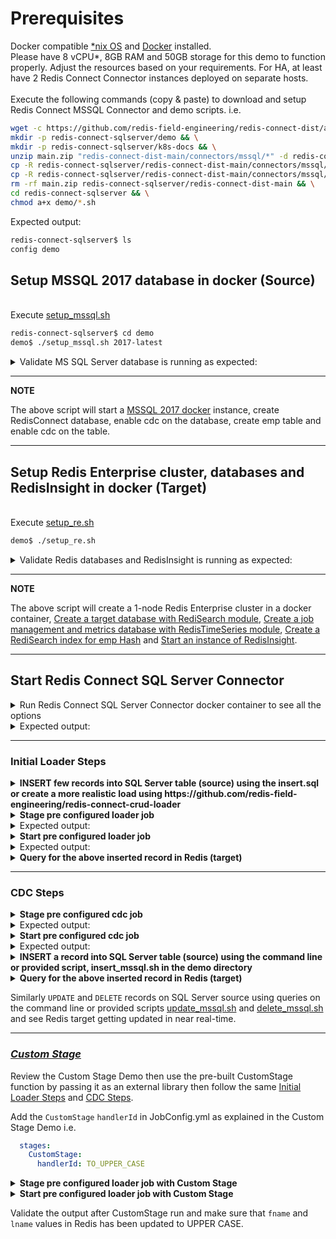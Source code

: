 # Prerequisites

Docker compatible [*nix OS](https://en.wikipedia.org/wiki/Unix-like) and [Docker](https://docs.docker.com/get-docker) installed.
<br>Please have 8 vCPU*, 8GB RAM and 50GB storage for this demo to function properly. Adjust the resources based on your requirements. For HA, at least have 2 Redis Connect Connector instances deployed on separate hosts.</br>
<br>Execute the following commands (copy & paste) to download and setup Redis Connect MSSQL Connector and demo scripts.
i.e.</br>

```bash
wget -c https://github.com/redis-field-engineering/redis-connect-dist/archive/main.zip && \
mkdir -p redis-connect-sqlserver/demo && \
mkdir -p redis-connect-sqlserver/k8s-docs && \
unzip main.zip "redis-connect-dist-main/connectors/mssql/*" -d redis-connect-sqlserver && \
cp -R redis-connect-sqlserver/redis-connect-dist-main/connectors/mssql/demo/* redis-connect-sqlserver/demo && \
cp -R redis-connect-sqlserver/redis-connect-dist-main/connectors/mssql/k8s-docs/* redis-connect-sqlserver/k8s-docs && \
rm -rf main.zip redis-connect-sqlserver/redis-connect-dist-main && \
cd redis-connect-sqlserver && \
chmod a+x demo/*.sh
```

Expected output:
```bash
redis-connect-sqlserver$ ls
config demo
```

## Setup MSSQL 2017 database in docker (Source)

<br>Execute [setup_mssql.sh](setup_mssql.sh)</br>
```bash
redis-connect-sqlserver$ cd demo
demo$ ./setup_mssql.sh 2017-latest
```

<details><summary>Validate MS SQL Server database is running as expected:</summary>
<p>

```bash
demo$ docker ps -a | grep mssql
8734c894f926        mcr.microsoft.com/mssql/server:2017-latest   "/opt/mssql/bin/nonr…"   2 days ago          Up 2 days           0.0.0.0:1433->1433/tcp                                                                                                                                                                                                                                                                                          mssql-2017-latest-virag-cdc

demo$ docker exec -it mssql-2017-latest-virag-cdc /opt/mssql-tools/bin/sqlcmd -S 127.0.0.1 -U sa -P Redis@123 -y80 -Y 40 -Q 'use RedisConnect;exec sys.sp_cdc_help_change_data_capture;'
Changed database context to 'RedisConnect'.
source_schema                            source_table                             capture_instance                         object_id   source_object_id start_lsn              end_lsn                supports_net_changes has_drop_pending role_name                                index_name                               filegroup_name                           create_date             index_column_list                                                                captured_column_list
---------------------------------------- ---------------------------------------- ---------------------------------------- ----------- ---------------- ---------------------- ---------------------- -------------------- ---------------- ---------------------------------------- ---------------------------------------- ---------------------------------------- ----------------------- -------------------------------------------------------------------------------- --------------------------------------------------------------------------------
dbo                                      emp                                      cdcauditing_emp                           1269579561       1237579447 0x0000002400000B100060 NULL                                      1             NULL NULL                                     PK__emp__AF4C318A4ABE3B75                NULL                                     2021-05-17 15:16:27.013 [empno]                                                                          [empno], [fname], [lname], [job], [mgr], [hiredate], [sal], [comm], [dept]
```
</p>
</details>

---
**NOTE**

The above script will start a [MSSQL 2017 docker](https://hub.docker.com/layers/microsoft/mssql-server-linux/2017-latest/images/sha256-314918ddaedfedc0345d3191546d800bd7f28bae180541c9b8b45776d322c8c2?context=explore) instance, create RedisConnect database, enable cdc on the database, create emp table and enable cdc on the table.

---

## Setup Redis Enterprise cluster, databases and RedisInsight in docker (Target)
<br>Execute [setup_re.sh](setup_re.sh)</br>
```bash
demo$ ./setup_re.sh
```
<details><summary>Validate Redis databases and RedisInsight is running as expected:</summary>
<p>

```bash
demo$ docker ps -a | grep redislabs
8c008000ff5c        redislabs/redisinsight:latest              "bash ./docker-entry…"   2 hours ago         Up 2 hours          0.0.0.0:18001->8001/tcp                                                                                                                                                                                                                                                                                         redisinsight
8fe702a340a9        redislabs/redis:latest                     "/opt/start.sh"          2 hours ago         Up 2 hours          53/tcp, 5353/tcp, 8001/tcp, 8080/tcp, 10000-11999/tcp, 12006-19999/tcp, 0.0.0.0:18070->8070/tcp, 0.0.0.0:18443->8443/tcp, 0.0.0.0:19443->9443/tcp, 0.0.0.0:14000->12000/tcp, 0.0.0.0:14001->12001/tcp, 0.0.0.0:14002->12002/tcp, 0.0.0.0:14003->12003/tcp, 0.0.0.0:14004->12004/tcp, 0.0.0.0:14005->12005/tcp   re-node1

demo$ docker exec -it re-node1 bash -c "rladmin status"
CLUSTER NODES:
NODE:ID    ROLE     ADDRESS        EXTERNAL_ADDRESS       HOSTNAME    SHARDS   CORES         FREE_RAM              PROVISIONAL_RAM       VERSION     STATUS
*node:1    master   172.17.0.2                            re-node1    2/100    16            51.17GB/58.87GB       38.71GB/48.28GB       6.2.8-39    OK

DATABASES:
DB:ID       NAME                                   TYPE  MODULE  STATUS  SHARDS  PLACEMENT  REPLICATION  PERSISTENCE  ENDPOINT
db:1        RedisConnect-Target-db                 redis yes     active  1       dense      disabled     disabled     redis-12000.re-cluster.local:12000
db:2        RedisConnect-JobConfig-Metrics-db      redis yes     active  1       dense      disabled     disabled     redis-12001.re-cluster.local:12001

ENDPOINTS:
DB:ID        NAME                                                                       ID                          NODE           ROLE           SSL
db:1         RedisConnect-Target-db                                                     endpoint:1:1                node:1         single         No
db:2         RedisConnect-JobConfig-Metrics-db                                          endpoint:2:1                node:1         single         No

SHARDS:
DB:ID         NAME                                                        ID            NODE        ROLE        SLOTS         USED_MEMORY          STATUS
db:1          RedisConnect-Target-db                                      redis:1       node:1      master      0-16383       2.3MB                OK
db:2          RedisConnect-JobConfig-Metrics-db                           redis:2       node:1      master      0-16383       1.99MB               OK

demo$ docker exec -it re-node1 bash -c "redis-cli -p 12000 FT._LIST"
1) "idx:emp"
```
</p>
</details>

---
**NOTE**

The above script will create a 1-node Redis Enterprise cluster in a docker container, [Create a target database with RediSearch module](https://docs.redislabs.com/latest/modules/add-module-to-database/), [Create a job management and metrics database with RedisTimeSeries module](https://docs.redislabs.com/latest/modules/add-module-to-database/), [Create a RediSearch index for emp Hash](https://redislabs.com/blog/getting-started-with-redisearch-2-0/) and [Start an instance of RedisInsight](https://docs.redislabs.com/latest/ri/installing/install-docker/).

---

## Start Redis Connect SQL Server Connector

<details><summary>Run Redis Connect SQL Server Connector docker container to see all the options</summary>
<p>

```bash
docker run \
-it --rm --privileged=true \
--name redis-connect-sqlserver \
-e REDISCONNECT_LOGBACK_CONFIG=/opt/redislabs/redis-connect-sqlserver/config/logback.xml \
-e REDISCONNECT_CONFIG=/opt/redislabs/redis-connect-sqlserver/config/samples/sqlserver \
-e REDISCONNECT_SOURCE_USERNAME=sa \
-e REDISCONNECT_SOURCE_PASSWORD=Redis@123 \
-e REDISCONNECT_JAVA_OPTIONS="-Xms256m -Xmx256m" \
-v $(pwd)/config:/opt/redislabs/redis-connect-sqlserver/config \
--net host \
redislabs/redis-connect-sqlserver:pre-release-alpine
```

</p>
</details>

<details><summary>Expected output:</summary>
<p>

```bash
Unable to find image 'redislabs/redis-connect-sqlserver:pre-release-alpine' locally
pre-release-alpine: Pulling from redislabs/redis-connect-sqlserver
a0d0a0d46f8b: Already exists
e1fc1d22fcb4: Pull complete
3f5fde473eac: Pull complete
a95f82a482cf: Pull complete
e06557015f22: Pull complete
dc1a00dd4c05: Pull complete
c13b3b271b47: Pull complete
4d4fa8f69dc1: Pull complete
Digest: sha256:fc3c53af40ea709a4b4129a869275577b9abe29c8febe7cb2ff864e3dbbe1c32
Status: Downloaded newer image for redislabs/redis-connect-sqlserver:pre-release-alpine
-------------------------------
Redis Connect startup script.
*******************************
Please ensure that the values of environment variables in /opt/redislabs/redis-connect-sqlserver/bin/redisconnect.conf are correctly mapped before executing any of the options below
*******************************
Usage: [-h|cli|stage|start]
options:
-h: Print this help message and exit.
cli: starts redis-connect-cli.
stage: clean and stage redis database with cdc or initial loader job configurations.
start: start Redis Connect instance with provided cdc or initial loader job configurations.
-------------------------------
```

</p>
</details>

-------------------------------

### Initial Loader Steps
<details><summary><b>INSERT few records into SQL Server table (source) using the insert.sql or create a more realistic load using https://github.com/redis-field-engineering/redis-connect-crud-loader</b></summary>
<p>

```bash
demo$ ./insert_mssql.sh
```
OR
```bash
redis-connect-crud-loader/bin$ ./start.sh crudloader
```

</p>
</details>

<details><summary><b>Stage pre configured loader job</b></summary>
<p>

```bash
docker run \
-it --rm --privileged=true \
--name redis-connect-sqlserver \
-e REDISCONNECT_LOGBACK_CONFIG=/opt/redislabs/redis-connect-sqlserver/config/logback.xml \
-e REDISCONNECT_CONFIG=/opt/redislabs/redis-connect-sqlserver/config/samples/loader \
-e REDISCONNECT_SOURCE_USERNAME=sa \
-e REDISCONNECT_SOURCE_PASSWORD=Redis@123 \
-e REDISCONNECT_JAVA_OPTIONS="-Xms256m -Xmx256m" \
-v $(pwd)/config:/opt/redislabs/redis-connect-sqlserver/config \
--net host \
redislabs/redis-connect-sqlserver:pre-release-alpine stage
```

</p>
</details>

<details><summary>Expected output:</summary>
<p>

```bash
-------------------------------
Staging Redis Connect redis-connect-sqlserver v0.7.0.133 job using Java 11.0.13 on virag-cdc started by root in /opt/redislabs/redis-connect-sqlserver/bin
Loading Redis Connect redis-connect-sqlserver Configurations from /opt/redislabs/redis-connect-sqlserver/config/samples/loader
20:57:15,320 |-INFO in ch.qos.logback.classic.LoggerContext[default] - Found resource [/opt/redislabs/redis-connect-sqlserver/config/logback.xml] at [file:/opt/redislabs/redis-connect-sqlserver/config/logback.xml]
....
....
20:57:15.558 [main] INFO  startup - ##################################################################
20:57:15.560 [main] INFO  startup -
20:57:15.560 [main] INFO  startup - REDIS CONNECT SETUP CLEAN - Deletes metadata related to Redis Connect from Job Management Database

20:57:15.560 [main] INFO  startup -
20:57:15.560 [main] INFO  startup - ##################################################################
20:57:16.289 [main] INFO  startup - Instance: 29@virag-cdc will attempt to delete (clean) all the metadata related to Redis Connect
20:57:17.083 [main] INFO  startup - Instance: 29@virag-cdc successfully established Redis connection for INIT service
20:57:17.090 [main] INFO  startup - Instance: 29@virag-cdc successfully completed flush (clean) of all the metadata related to Redis Connect
20:57:17,628 |-INFO in ch.qos.logback.classic.LoggerContext[default] - Found resource [/opt/redislabs/redis-connect-sqlserver/config/logback.xml] at [file:/opt/redislabs/redis-connect-sqlserver/config/logback.xml]
....
....
20:57:17.873 [main] INFO  startup - ##################################################################
20:57:17.874 [main] INFO  startup -
20:57:17.875 [main] INFO  startup - REDIS CONNECT SETUP CREATE - Seed metadata related to Redis Connect to Job Management Database
20:57:17.875 [main] INFO  startup -
20:57:17.875 [main] INFO  startup - ##################################################################
20:57:18.582 [main] INFO  startup - Instance: 99@virag-cdc will attempt Job Management Database (Redis) with all the configurations and scripts, if applicable, needed to execute jobs
20:57:19.321 [main] INFO  startup - Instance: 99@virag-cdc successfully established Redis connection for INIT service
20:57:19.324 [main] INFO  startup - Instance: 99@virag-cdc successfully created Job Claim Assignment Stream and Consumer Group
20:57:19.338 [main] INFO  startup - Instance: 99@virag-cdc successfully seeded Job related metadata
20:57:19.338 [main] INFO  startup - Instance: 99@virag-cdc successfully seeded Metrics related metadata
20:57:19.338 [main] INFO  startup - Instance: 99@virag-cdc successfully staged Job Management Database (Redis) with all the configurations and scripts, if applicable, needed to execute jobs
-------------------------------
```

</p>
</details>

<details><summary><b>Start pre configured loader job</b></summary>
<p>

```bash
docker run \
-it --rm --privileged=true \
--name redis-connect-sqlserver \
-e REDISCONNECT_LOGBACK_CONFIG=/opt/redislabs/redis-connect-sqlserver/config/logback.xml \
-e REDISCONNECT_CONFIG=/opt/redislabs/redis-connect-sqlserver/config/samples/loader \
-e REDISCONNECT_REST_API_ENABLED=false \
-e REDISCONNECT_REST_API_PORT=8282 \
-e REDISCONNECT_SOURCE_USERNAME=sa \
-e REDISCONNECT_SOURCE_PASSWORD=Redis@123 \
-e REDISCONNECT_JAVA_OPTIONS="-Xms256m -Xmx1g" \
-v $(pwd)/config:/opt/redislabs/redis-connect-sqlserver/config \
--net host \
redislabs/redis-connect-sqlserver:pre-release-alpine start
```

</p>
</details>

<details><summary>Expected output:</summary>
<p>

```bash
-------------------------------
Starting Redis Connect redis-connect-sqlserver v0.7.0.133 instance using Java 11.0.13 on virag-cdc started by root in /opt/redislabs/redis-connect-sqlserver/bin
Loading Redis Connect redis-connect-sqlserver Configurations from /opt/redislabs/redis-connect-sqlserver/config/samples/loader
23:11:11,963 |-INFO in ch.qos.logback.classic.LoggerContext[default] - Found resource [/opt/redislabs/redis-connect-sqlserver/config/logback.xml] at [file:/opt/redislabs/redis-connect-sqlserver/config/logback.xml]
....
....
23:15:11.429 [main] INFO  startup -
23:15:11.432 [main] INFO  startup -  /$$$$$$$                  /$$ /$$                  /$$$$$$                                                      /$$
23:15:11.433 [main] INFO  startup - | $$__  $$                | $$|__/                 /$$__  $$                                                    | $$
23:15:11.433 [main] INFO  startup - | $$  \ $$  /$$$$$$   /$$$$$$$ /$$  /$$$$$$$      | $$  \__/  /$$$$$$  /$$$$$$$  /$$$$$$$   /$$$$$$   /$$$$$$$ /$$$$$$
23:15:11.433 [main] INFO  startup - | $$$$$$$/ /$$__  $$ /$$__  $$| $$ /$$_____/      | $$       /$$__  $$| $$__  $$| $$__  $$ /$$__  $$ /$$_____/|_  $$_/
23:15:11.434 [main] INFO  startup - | $$__  $$| $$$$$$$$| $$  | $$| $$|  $$$$$$       | $$      | $$  \ $$| $$  \ $$| $$  \ $$| $$$$$$$$| $$        | $$
23:15:11.434 [main] INFO  startup - | $$  \ $$| $$_____/| $$  | $$| $$ \____  $$      | $$    $$| $$  | $$| $$  | $$| $$  | $$| $$_____/| $$        | $$ /$$
23:15:11.434 [main] INFO  startup - | $$  | $$|  $$$$$$$|  $$$$$$$| $$ /$$$$$$$/      |  $$$$$$/|  $$$$$$/| $$  | $$| $$  | $$|  $$$$$$$|  $$$$$$$  |  $$$$/
23:15:11.434 [main] INFO  startup - |__/  |__/ \_______/ \_______/|__/|_______/        \______/  \______/ |__/  |__/|__/  |__/ \_______/ \_______/   \___/
23:15:11.434 [main] INFO  startup -
23:15:11.434 [main] INFO  startup - ##################################################################
23:15:11.434 [main] INFO  startup -
23:15:11.434 [main] INFO  startup - Initializing Redis Connect Instance
23:15:11.434 [main] INFO  startup -
23:15:11.434 [main] INFO  startup - ##################################################################
23:15:11.439 [main] INFO  startup - Manifest Details connect-core         : Build : 0.8.0.148 : Build-Time : 2021-11-01T14:59:42Z
23:15:11.442 [main] INFO  startup - Manifest Details connect-redis-core   : Build : 0.8.0.142 : Build-Time : 2021-11-01T14:59:42Z
23:15:11.446 [main] INFO  startup - Manifest Details connector-rdb        : Build : 0.8.0.147 : Build-Time : 2021-11-01T14:59:42Z
23:15:17.834 [main] INFO  startup - Instance: 29@virag-cdc successfully established Redis connection for JobManager service
23:15:17.939 [main] INFO  startup - Instance: 29@virag-cdc successfully established PUB/SUB Redis connection
23:15:17.959 [main] INFO  startup - Instance: 29@virag-cdc successfully established PUB/SUB Redis connection
23:15:17.967 [main] INFO  startup - Instance: 29@virag-cdc successfully started JobManager service
23:15:17.985 [main] INFO  startup - Instance: 29@virag-cdc successfully established Redis connection for JobReaper service
23:15:17.985 [main] INFO  startup - Instance: 29@virag-cdc successfully started JobReaper service
23:15:18.003 [main] INFO  startup - Instance: 29@virag-cdc successfully established Redis connection for JobClaimer service
23:15:18.003 [main] INFO  startup - Instance: 29@virag-cdc successfully started JobClaimer service
23:15:18.008 [main] INFO  startup - Instance: 29@virag-cdc successfully subscribed to Channel: REDIS.CONNECT.JOB.CLAIM.TRANSITION.EVENTS
23:15:18.008 [main] INFO  startup - Instance: 29@virag-cdc did not enable embedded REST API server
23:15:27.995 [JobManager-1] INFO  startup - Instance: 29@virag-cdc successfully established Redis connection for HeartbeatManager service
23:15:27.997 [JobManager-1] INFO  startup - Instance: 29@virag-cdc was successfully elected Redis Connect cluster leader
23:15:38.385 [JobManager-1] INFO  startup - Instance: 29@virag-cdc successfully started job execution for JobId: {connect}:job:initial_load
23:15:38.386 [JobManager-1] INFO  startup - Instance: 29@virag-cdc has successfully claimed ownership of JobId: {connect}:job:initial_load
23:15:38.386 [JobManager-1] INFO  startup - Instance: 29@virag-cdc has claimed 1 job(s) from its 2 max allowable capacity
23:15:38.398 [JobManager-1] INFO  startup - JobId: {connect}:job:initial_load claim request with ID: 1635808503423-0 has been fully processed and all metadata has been updated
....
....
```

</p>
</details>

<details><summary><b>Query for the above inserted record in Redis (target)</b></summary>
<p>

```bash
demo$ sudo docker exec -it re-node1 bash -c 'redis-cli -p 12000 ft.search idx:emp "*"'
```

</p>
</details>

-------------------------------

### CDC Steps
<details><summary><b>Stage pre configured cdc job</b></summary>
<p>

```bash
docker run \
-it --rm --privileged=true \
--name redis-connect-sqlserver \
-e REDISCONNECT_LOGBACK_CONFIG=/opt/redislabs/redis-connect-sqlserver/config/logback.xml \
-e REDISCONNECT_CONFIG=/opt/redislabs/redis-connect-sqlserver/config/samples/sqlserver \
-e REDISCONNECT_SOURCE_USERNAME=sa \
-e REDISCONNECT_SOURCE_PASSWORD=Redis@123 \
-e REDISCONNECT_JAVA_OPTIONS="-Xms256m -Xmx256m" \
-v $(pwd)/config:/opt/redislabs/redis-connect-sqlserver/config \
--net host \
redislabs/redis-connect-sqlserver:pre-release-alpine stage
```

</p>
</details>

<details><summary>Expected output:</summary>
<p>

```bash
-------------------------------
Staging Redis Connect redis-connect-sqlserver v0.7.0.133 job using Java 11.0.13 on virag-cdc started by root in /opt/redislabs/redis-connect-sqlserver/bin
Loading Redis Connect redis-connect-sqlserver Configurations from /opt/redislabs/redis-connect-sqlserver/config/samples/sqlserver
00:43:35,730 |-INFO in ch.qos.logback.classic.LoggerContext[default] - Found resource [/opt/redislabs/redis-connect-sqlserver/config/logback.xml] at [file:/opt/redislabs/redis-connect-sqlserver/config/logback.xml]
....
....
00:43:35.997 [main] INFO  startup - ##################################################################
00:43:35.999 [main] INFO  startup -
00:43:35.999 [main] INFO  startup - REDIS CONNECT SETUP CLEAN - Deletes metadata related to Redis Connect from Job Management Database

00:43:35.999 [main] INFO  startup -
00:43:35.999 [main] INFO  startup - ##################################################################
00:43:36.750 [main] INFO  startup - Instance: 31@virag-cdc will attempt to delete (clean) all the metadata related to Redis Connect
00:43:37.545 [main] INFO  startup - Instance: 31@virag-cdc successfully established Redis connection for INIT service
00:43:37.561 [main] INFO  startup - Instance: 31@virag-cdc successfully completed flush (clean) of all the metadata related to Redis Connect
....
....
00:43:38.363 [main] INFO  startup - ##################################################################
00:43:38.364 [main] INFO  startup -
00:43:38.365 [main] INFO  startup - REDIS CONNECT SETUP CREATE - Seed metadata related to Redis Connect to Job Management Database
00:43:38.365 [main] INFO  startup -
00:43:38.365 [main] INFO  startup - ##################################################################
00:43:39.093 [main] INFO  startup - Instance: 104@virag-cdc will attempt Job Management Database (Redis) with all the configurations and scripts, if applicable, needed to execute jobs
00:43:39.860 [main] INFO  startup - Instance: 104@virag-cdc successfully established Redis connection for INIT service
00:43:39.862 [main] INFO  startup - Instance: 104@virag-cdc successfully created Job Claim Assignment Stream and Consumer Group
00:43:39.878 [main] INFO  startup - Instance: 104@virag-cdc successfully seeded Job related metadata
....
....
-------------------------------
```

</p>
</details>

<details><summary><b>Start pre configured cdc job</b></summary>
<p>

```bash
docker run \
-it --rm --privileged=true \
--name redis-connect-sqlserver \
-e REDISCONNECT_LOGBACK_CONFIG=/opt/redislabs/redis-connect-sqlserver/config/logback.xml \
-e REDISCONNECT_CONFIG=/opt/redislabs/redis-connect-sqlserver/config/samples/sqlserver \
-e REDISCONNECT_REST_API_ENABLED=true \
-e REDISCONNECT_REST_API_PORT=8282 \
-e REDISCONNECT_SOURCE_USERNAME=sa \
-e REDISCONNECT_SOURCE_PASSWORD=Redis@123 \
-e REDISCONNECT_JAVA_OPTIONS="-Xms256m -Xmx1g" \
-v $(pwd)/config:/opt/redislabs/redis-connect-sqlserver/config \
--net host \
redislabs/redis-connect-sqlserver:pre-release-alpine start
```

</p>
</details>

<details><summary>Expected output:</summary>
<p>

```bash
-------------------------------
Starting Redis Connect redis-connect-sqlserver v0.7.0.133 instance using Java 11.0.13 on virag-cdc started by root in /opt/redislabs/redis-connect-sqlserver/bin
Loading Redis Connect redis-connect-sqlserver Configurations from /opt/redislabs/redis-connect-sqlserver/config/samples/sqlserver
00:44:43,241 |-INFO in ch.qos.logback.classic.LoggerContext[default] - Found resource [/opt/redislabs/redis-connect-sqlserver/config/logback.xml] at [file:/opt/redislabs/redis-connect-sqlserver/config/logback.xml]
....
....
00:44:43.551 [main] INFO  startup -
00:44:43.554 [main] INFO  startup -  /$$$$$$$                  /$$ /$$                  /$$$$$$                                                      /$$
00:44:43.554 [main] INFO  startup - | $$__  $$                | $$|__/                 /$$__  $$                                                    | $$
00:44:43.555 [main] INFO  startup - | $$  \ $$  /$$$$$$   /$$$$$$$ /$$  /$$$$$$$      | $$  \__/  /$$$$$$  /$$$$$$$  /$$$$$$$   /$$$$$$   /$$$$$$$ /$$$$$$
00:44:43.555 [main] INFO  startup - | $$$$$$$/ /$$__  $$ /$$__  $$| $$ /$$_____/      | $$       /$$__  $$| $$__  $$| $$__  $$ /$$__  $$ /$$_____/|_  $$_/
00:44:43.555 [main] INFO  startup - | $$__  $$| $$$$$$$$| $$  | $$| $$|  $$$$$$       | $$      | $$  \ $$| $$  \ $$| $$  \ $$| $$$$$$$$| $$        | $$
00:44:43.555 [main] INFO  startup - | $$  \ $$| $$_____/| $$  | $$| $$ \____  $$      | $$    $$| $$  | $$| $$  | $$| $$  | $$| $$_____/| $$        | $$ /$$
00:44:43.555 [main] INFO  startup - | $$  | $$|  $$$$$$$|  $$$$$$$| $$ /$$$$$$$/      |  $$$$$$/|  $$$$$$/| $$  | $$| $$  | $$|  $$$$$$$|  $$$$$$$  |  $$$$/
00:44:43.556 [main] INFO  startup - |__/  |__/ \_______/ \_______/|__/|_______/        \______/  \______/ |__/  |__/|__/  |__/ \_______/ \_______/   \___/
00:44:43.556 [main] INFO  startup -
00:44:43.556 [main] INFO  startup - ##################################################################
00:44:43.556 [main] INFO  startup -
00:44:43.556 [main] INFO  startup - Initializing Redis Connect Instance
00:44:43.556 [main] INFO  startup -
00:44:43.556 [main] INFO  startup - ##################################################################
00:44:43.563 [main] INFO  startup - Manifest Details connect-core         : Build : 0.8.0.148 : Build-Time : 2021-11-01T14:59:42Z
00:44:43.567 [main] INFO  startup - Manifest Details connect-redis-core   : Build : 0.8.0.142 : Build-Time : 2021-11-01T14:59:42Z
00:44:43.570 [main] INFO  startup - Manifest Details connector-rdb        : Build : 0.8.0.147 : Build-Time : 2021-11-01T14:59:42Z
00:44:49.991 [main] INFO  startup - Instance: 30@virag-cdc successfully established Redis connection for JobManager service
00:44:50.101 [main] INFO  startup - Instance: 30@virag-cdc successfully established PUB/SUB Redis connection
00:44:50.119 [main] INFO  startup - Instance: 30@virag-cdc successfully established PUB/SUB Redis connection
00:44:50.127 [main] INFO  startup - Instance: 30@virag-cdc successfully started JobManager service
00:44:50.145 [main] INFO  startup - Instance: 30@virag-cdc successfully established Redis connection for JobReaper service
00:44:50.146 [main] INFO  startup - Instance: 30@virag-cdc successfully started JobReaper service
00:44:50.165 [main] INFO  startup - Instance: 30@virag-cdc successfully established Redis connection for JobClaimer service
00:44:50.165 [main] INFO  startup - Instance: 30@virag-cdc successfully started JobClaimer service
00:44:50.170 [main] INFO  startup - Instance: 30@virag-cdc successfully subscribed to Channel: REDIS.CONNECT.JOB.CLAIM.TRANSITION.EVENTS
00:44:50.170 [main] INFO  startup - Instance: 30@virag-cdc did not enable embedded REST API server
00:45:00.155 [JobManager-1] INFO  startup - Instance: 30@virag-cdc successfully established Redis connection for HeartbeatManager service
00:45:00.156 [JobManager-1] INFO  startup - Instance: 30@virag-cdc was successfully elected Redis Connect cluster leader
00:45:10.234 [JobManager-1] INFO  startup - Getting instance of EventHandler for : REDIS_HASH_WRITER
00:45:10.267 [JobManager-1] INFO  startup - Instance: 30@virag-cdc successfully established Redis connection for RedisConnectorEventHandler service
00:45:10.271 [JobManager-1] INFO  startup - Getting instance of EventHandler for : REDIS_HASH_CHECKPOINT_WRITER
00:45:10.271 [JobManager-1] WARN  startup - metricsKey not set - Metrics collection will be disabled
00:45:10.291 [JobManager-1] INFO  startup - Instance: 30@virag-cdc successfully established Redis connection for RedisCheckpointReader service
00:45:10.305 [JobManager-1] INFO  redisconnect - Reading Mapper Config from : /opt/redislabs/redis-connect-sqlserver/config/samples/sqlserver/mappers
00:45:10.320 [JobManager-1] INFO  redisconnect - Loaded Config for : dbo.emp
....
....
```

</p>
</details>

<details><summary><b>INSERT a record into SQL Server table (source) using the command line or provided script, insert_mssql.sh in the demo directory</b></summary>
<p>

```bash
sudo docker exec -it mssql-2017-latest-$(hostname) bash -c '/opt/mssql-tools/bin/sqlcmd -S localhost -U sa -P "Redis@123" -d RedisConnect'

1> insert into dbo.emp values(1002, 'Virag', 'Tripathi', 'SA', 1, '2018-08-06 00:00:00.000', '2000', '10', 1)
2> go

(1 rows affected)
1> quit
```

</p>
</details>

<details><summary><b>Query for the above inserted record in Redis (target)</b></summary>
<p>

```bash
sudo docker exec -it re-node1 bash -c 'redis-cli -p 12000 ft.search idx:emp "@EmployeeNumber:[1000 1002]"'
```

</p>
</details>

Similarly `UPDATE` and `DELETE` records on SQL Server source using queries on the command line or provided scripts [update_mssql.sh](update_mssql.sh) and [delete_mssql.sh](delete_mssql.sh) and see Redis target getting updated in near real-time.

-------------------------------

### [_Custom Stage_](https://github.com/redis-field-engineering/redis-connect-custom-stage-demo)

Review the Custom Stage Demo then use the pre-built CustomStage function by passing it as an external library then follow the same [Initial Loader Steps](#initial-loader-steps) and [CDC Steps](#cdc-steps).

Add the `CustomStage` `handlerId` in JobConfig.yml as explained in the Custom Stage Demo i.e.
```yml
  stages:
    CustomStage:
      handlerId: TO_UPPER_CASE
```
<details><summary><b>Stage pre configured loader job with Custom Stage</b></summary>
<p>

```bash
docker run \
-it --rm --privileged=true \
--name redis-connect-sqlserver \
-e REDISCONNECT_LOGBACK_CONFIG=/opt/redislabs/redis-connect-sqlserver/config/logback.xml \
-e REDISCONNECT_CONFIG=/opt/redislabs/redis-connect-sqlserver/config/samples/loader \
-e REDISCONNECT_SOURCE_USERNAME=redisconnect \
-e REDISCONNECT_SOURCE_PASSWORD=Redis@123 \
-e REDISCONNECT_JAVA_OPTIONS="-Xms256m -Xmx256m" \
-v $(pwd)/config:/opt/redislabs/redis-connect-sqlserver/config \
-v $(pwd)/extlib:/opt/redislabs/redis-connect-sqlserver/extlib \
--net host \
redislabs/redis-connect-sqlserver:pre-release-alpine stage
```

</p>
</details>

<details><summary><b>Start pre configured loader job with Custom Stage</b></summary>
<p>

```bash
docker run \
-it --rm --privileged=true \
--name redis-connect-sqlserver \
-e REDISCONNECT_LOGBACK_CONFIG=/opt/redislabs/redis-connect-sqlserver/config/logback.xml \
-e REDISCONNECT_CONFIG=/opt/redislabs/redis-connect-sqlserver/config/samples/loader \
-e REDISCONNECT_REST_API_ENABLED=false \
-e REDISCONNECT_REST_API_PORT=8282 \
-e REDISCONNECT_SOURCE_USERNAME=sa \
-e REDISCONNECT_SOURCE_PASSWORD=Redis@123 \
-e REDISCONNECT_JAVA_OPTIONS="-Xms256m -Xmx1g" \
-v $(pwd)/config:/opt/redislabs/redis-connect-sqlserver/config \
-v $(pwd)/extlib:/opt/redislabs/redis-connect-sqlserver/extlib \
--net host \
redislabs/redis-connect-sqlserver:pre-release-alpine start
```

</p>
</details>

Validate the output after CustomStage run and make sure that `fname` and `lname` values in Redis has been updated to UPPER CASE.
